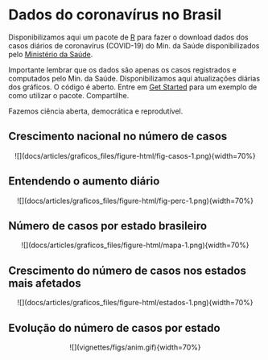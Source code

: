 # Dados do coronavírus no Brasil 

Disponibilizamos aqui um pacote de [R](https://www.r-project.org/) para fazer o download dados dos casos diários de coronavírus (COVID-19) do Min. da Saúde disponibilizados pelo [Ministério da Saúde](http://plataforma.saude.gov.br/novocoronavirus/#COVID-19-brazil). 

Importante lembrar que os dados são apenas os casos registrados e computados pelo Min. da Saúde. 
Disponibilizamos aqui atualizações diárias dos gráficos. O código é aberto. Entre em [Get Started](https://liibre.github.io/coronabr/articles/coronabr.html) para um exemplo de como utilizar o pacote. Compartilhe. 

Fazemos ciência aberta, democrática e reprodutível. 

## Crescimento nacional no número de casos

<center>
![](docs/articles/graficos_files/figure-html/fig-casos-1.png){width=70%}
</center>

## Entendendo o aumento diário

<center>
![](docs/articles/graficos_files/figure-html/fig-perc-1.png){width=70%}
</center>

## Número de casos por estado brasileiro

<center>
![](docs/articles/graficos_files/figure-html/mapa-1.png){width=70%}
</center>

## Crescimento do número de casos nos estados mais afetados

<center>
![](docs/articles/graficos_files/figure-html/estados-1.png){width=70%}
</center>

## Evolução do número de casos por estado

<center>
![](vignettes/figs/anim.gif){width=70%}
</center>
